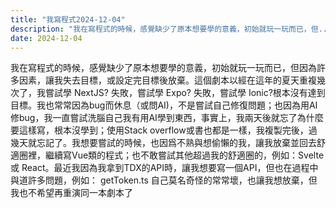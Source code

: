 ```yaml
---
title: "我寫程式2024-12-04"
description: "我在寫程式的時候，感覺缺少了原本想要學的意義，初始就玩一玩而已，但..."
date: 2024-12-04
---
```

我在寫程式的時候，感覺缺少了原本想要學的意義，初始就玩一玩而已，但因為許多因素，讓我失去目標，或設定完目標後放棄。這個劇本以經在這年的夏天重複幾次了，我嘗試學 NextJS? 失敗，嘗試學 Expo? 失敗，嘗試學 Ionic?根本沒有達到目標。我也常常因為bug而休息（或問AI)，不是嘗試自己修復問題；也因為用AI修bug，我一直嘗試洗腦自己我有用AI學到東西，事實上，我兩天後就忘了為什麼要這樣寫，根本沒學到；使用Stack overflow或書也都是一樣，我複製完後，過幾天就忘記了。我想要嘗試的時候，也因爲不熟與想偷懶的我，讓我放棄並回去舒適圈裡，繼續寫Vue類的程式；也不敢嘗試其他超過我的舒適圈的，例如：Svelte 或 React。最近我因為我拿到TDX的API時，讓我想要寫一個API，但也在過程中與道許多問題，例如： getToken.ts 自己莫名奇怪的常常壞，也讓我想放棄，但我也不希望再重演同一本劇本了
